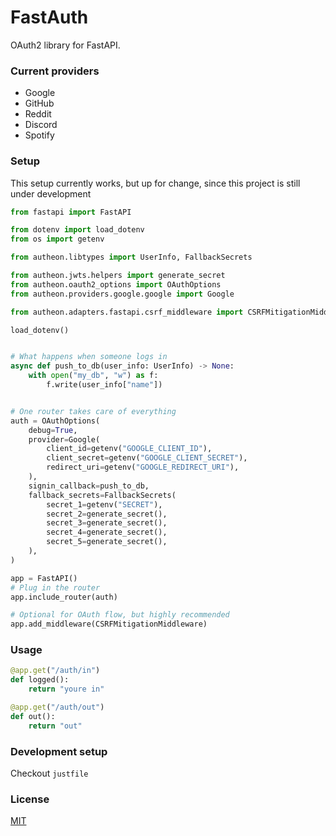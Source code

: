 # FastAuth
OAuth2 library for FastAPI.
### Current providers
- Google
- GitHub
- Reddit
- Discord
- Spotify
### Setup
This setup currently works, but up for change, since this project is still under development

```python
from fastapi import FastAPI

from dotenv import load_dotenv
from os import getenv

from autheon.libtypes import UserInfo, FallbackSecrets

from autheon.jwts.helpers import generate_secret
from autheon.oauth2_options import OAuthOptions
from autheon.providers.google.google import Google

from autheon.adapters.fastapi.csrf_middleware import CSRFMitigationMiddleware

load_dotenv()


# What happens when someone logs in
async def push_to_db(user_info: UserInfo) -> None:
    with open("my_db", "w") as f:
        f.write(user_info["name"])


# One router takes care of everything
auth = OAuthOptions(
    debug=True,
    provider=Google(
        client_id=getenv("GOOGLE_CLIENT_ID"),
        client_secret=getenv("GOOGLE_CLIENT_SECRET"),
        redirect_uri=getenv("GOOGLE_REDIRECT_URI"),
    ),
    signin_callback=push_to_db,
    fallback_secrets=FallbackSecrets(
        secret_1=getenv("SECRET"),
        secret_2=generate_secret(),
        secret_3=generate_secret(),
        secret_4=generate_secret(),
        secret_5=generate_secret(),
    ),
)

app = FastAPI()
# Plug in the router
app.include_router(auth)

# Optional for OAuth flow, but highly recommended
app.add_middleware(CSRFMitigationMiddleware)
```
### Usage
```python
@app.get("/auth/in")
def logged():
    return "youre in"

@app.get("/auth/out")
def out():
    return "out"
```
### Development setup
Checkout ``justfile``

### License
[MIT](/LICENSE)
